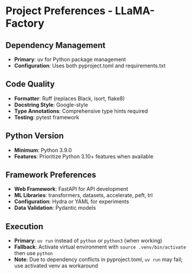 # Project Preferences - LLaMA-Factory

## Dependency Management
- **Primary**: uv for Python package management
- **Configuration**: Uses both pyproject.toml and requirements.txt

## Code Quality
- **Formatter**: Ruff (replaces Black, isort, flake8)
- **Docstring Style**: Google-style
- **Type Annotations**: Comprehensive type hints required
- **Testing**: pytest framework

## Python Version
- **Minimum**: Python 3.9.0
- **Features**: Prioritize Python 3.10+ features when available

## Framework Preferences
- **Web Framework**: FastAPI for API development
- **ML Libraries**: transformers, datasets, accelerate, peft, trl
- **Configuration**: Hydra or YAML for experiments
- **Data Validation**: Pydantic models

## Execution
- **Primary**: `uv run` instead of `python` or `python3` (when working)
- **Fallback**: Activate virtual environment with `source .venv/bin/activate` then use `python`
- **Note**: Due to dependency conflicts in pyproject.toml, `uv run` may fail; use activated venv as workaround
